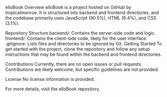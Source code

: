 elloBook
Overview
elloBook is a project hosted on GitHub by tropicalmonroe. It is structured into backend and frontend directories, and the codebase primarily uses JavaScript (90.5%), HTML (6.4%), and CSS (3.1%).

Repository Structure
backend/: Contains the server-side code and logic.
frontend/: Contains the client-side code, likely for the user interface.
.gitignore: Lists files and directories to be ignored by Git.
Getting Started
To get started with the project, clone the repository and follow any setup instructions that may be found within the backend and frontend directories.

Contributions
Currently, there are no open issues or pull requests. Contributions are likely welcome, but specific guidelines are not provided.

License
No license information is provided.

For more details, visit the elloBook repository.
